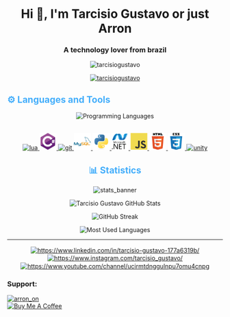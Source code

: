<h1 align="center">Hi 👋, I'm Tarcisio Gustavo or just Arron</h1>
<h3 align="center">A technology lover from brazil</h3>

<p align="center"> <img src="https://komarev.com/ghpvc/?username=tarcisiogustavo&label=Profile%20views&color=0e75b6&style=flat" alt="tarcisiogustavo" /> </p>
<p align="center"> <a href="https://github.com/ryo-ma/github-profile-trophy"><img src="https://github-profile-trophy.vercel.app/?username=tarcisiogustavo" alt="tarcisiogustavo" /></a> </p>
<!-- Languages and Tools -->
<h2 style="color: #44AEFB">⚙️ Languages and Tools</h2>
<div align="center" style="display:block;">
<div align="center" style="display:block;">
    <img width="100px" alt="Programming Languages" src="https://user-images.githubusercontent.com/78341798/194531121-47b0119a-ce00-439d-b586-125f86acb098.png"/> 
</div>
<br>   
<div align="center">
  <p>
    <a href="https://www.w3schools.com/cs/" target="_blank" rel="noreferrer">
      <img src="https://cdn.jsdelivr.net/gh/devicons/devicon@latest/icons/lua/lua-original.svg" alt="lua" width="40" height="40"/>
    </a>  
    <a href="https://www.w3schools.com/cs/" target="_blank" rel="noreferrer">
      <img src="https://raw.githubusercontent.com/devicons/devicon/master/icons/csharp/csharp-original.svg" alt="csharp" width="40" height="40"/>
    </a>
    <a href="https://git-scm.com/" target="_blank" rel="noreferrer">
      <img src="https://www.vectorlogo.zone/logos/git-scm/git-scm-icon.svg" alt="git" width="40" height="40"/>
    </a>
    <a href="https://www.mysql.com/" target="_blank" rel="noreferrer">
      <img src="https://raw.githubusercontent.com/devicons/devicon/master/icons/mysql/mysql-original-wordmark.svg" alt="mysql" width="40" height="40"/>
    </a>
    <a href="https://www.python.org" target="_blank" rel="noreferrer">
      <img src="https://raw.githubusercontent.com/devicons/devicon/master/icons/python/python-original.svg" alt="python" width="40" height="40"/>
    </a>
    <a href="https://dotnet.microsoft.com/" target="_blank" rel="noreferrer">
      <img src="https://raw.githubusercontent.com/devicons/devicon/master/icons/dot-net/dot-net-original-wordmark.svg" alt="dotnet" width="40" height="40"/>
    </a>
    <a href="https://developer.mozilla.org/en-US/docs/Web/JavaScript" target="_blank" rel="noreferrer">
      <img src="https://raw.githubusercontent.com/devicons/devicon/master/icons/javascript/javascript-original.svg" alt="javascript" width="40" height="40"/>
    </a>
    <a href="https://www.w3.org/html/" target="_blank" rel="noreferrer">
      <img src="https://raw.githubusercontent.com/devicons/devicon/master/icons/html5/html5-original-wordmark.svg" alt="html5" width="40" height="40"/>
    </a>
    <a href="https://www.w3schools.com/css/" target="_blank" rel="noreferrer">
      <img src="https://raw.githubusercontent.com/devicons/devicon/master/icons/css3/css3-original-wordmark.svg" alt="css3" width="40" height="40"/>
    </a>
    <a href="https://unity.com/" target="_blank" rel="noreferrer">
      <img src="https://www.vectorlogo.zone/logos/unity3d/unity3d-icon.svg" alt="unity" width="40" height="40"/>
    </a>
  </p>
</div>

<!-- Statistics -->

<h2 style="color: #44AEFB">📊 Statistics</h2>

![stats_banner](https://user-images.githubusercontent.com/78341798/194534778-d662496c-ae00-4e8d-ae9b-b90912054e7f.gif)

<!-- Begin Stats Cards -->
<!-- Resources:  -->
<!-- Github & Languages Stats: https://github.com/anuraghazra/github-readme-stats --> 
<!-- Streak Stats: https://github.com/denvercoder1/github-readme-streak-stats -->
<!-- Change the value after ?username= to your GitHub username. -->
<div class="stats" align="center">

![Tarcisio Gustavo GitHub Stats](https://github-readme-stats.vercel.app/api?username=tarcisiogustavo&hide=stars&count_private=true&show_icons=true&theme=algolia&border_radius=20)

![GitHub Streak](https://streak-stats.demolab.com?user=tarcisiogustavo&count_private=true&theme=algolia&border_radius=20)

<!-- ![Most Used Languages](https://github-readme-stats.vercel.app/api/top-langs/?username=tarcisiogustavo&show_icons=true&theme=algolia&border_radius=20) -->
    
<!-- compact programming languages layout -->
![Most Used Languages](https://github-readme-stats.vercel.app/api/top-langs/?username=tarcisiogustavo&layout=compact&show_icons=true&theme=algolia&border_radius=20)
</div>
<!--  End Stats Cards -->

---
<!-- Begin Footer -->
<p align="center">
<a href="https://linkedin.com/in/https://www.linkedin.com/in/tarcisio-gustavo-177a6319b/" target="blank"><img align="center" src="https://raw.githubusercontent.com/rahuldkjain/github-profile-readme-generator/master/src/images/icons/Social/linked-in-alt.svg" alt="https://www.linkedin.com/in/tarcisio-gustavo-177a6319b/" height="30" width="40" /></a>
<a href="https://www.instagram.com/tarcisio_gustavo/" target="blank"><img align="center" src="https://raw.githubusercontent.com/rahuldkjain/github-profile-readme-generator/master/src/images/icons/Social/instagram.svg" alt="https://www.instagram.com/tarcisio_gustavo/" height="30" width="40" /></a>
<a href="https://www.youtube.com/channel/UCiRmtdNGgUlnpU7OmU4CNpg" target="blank"><img align="center" src="https://raw.githubusercontent.com/rahuldkjain/github-profile-readme-generator/master/src/images/icons/Social/youtube.svg" alt="https://www.youtube.com/channel/ucirmtdnggulnpu7omu4cnpg" height="30" width="40" /></a>
</p>
<!-- End Footer -->
<h3 align="left">Support:</h3>
<div align="left">
  <a href="https://twitter.com/arron_on" target="blank">
    <img src="https://img.shields.io/twitter/follow/arron_on?logo=twitter&style=for-the-badge" alt="arron_on">
  </a>
  <br>
  <a href="https://www.buymeacoffee.com/Arron0n">
    <img src="https://cdn.buymeacoffee.com/buttons/v2/default-yellow.png" alt="Buy Me A Coffee" height="50" width="210">
  </a>
</div>
